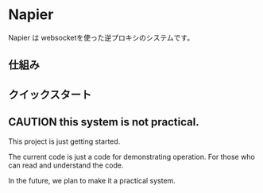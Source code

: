 # Napier

Napier は websocketを使った逆プロキシのシステムです。

## 仕組み



## クイックスタート

## CAUTION this system is not practical.

This project is just getting started.

The current code is just a code for demonstrating operation. For those who can read and understand the code.

In the future, we plan to make it a practical system.

